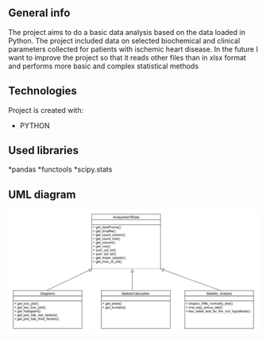 ## General info
The project aims to do a basic data analysis based on the data loaded in Python. 
The project included data on selected biochemical and clinical parameters collected for patients with ischemic heart disease.
In the future I want to improve the project so that it reads other files than in xlsx format and performs more basic 
and complex statistical methods
	
## Technologies
Project is created with:
* PYTHON
## Used libraries
*pandas
*functools
*scipy.stats

## UML diagram
![Alt text](./Data_analyzis_uml.jpg?raw=true "UML")